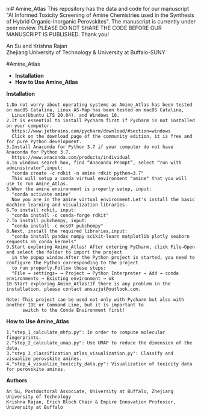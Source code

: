 ni# Amine_Atlas
 This repository has the data and code for our manuscript "AI Informed Toxicity Screening of Amine Chemistries used in the Synthesis of Hybrid Organic-Inorganic Perovskites". The manuscript is currently under peer review. PLEASE DO NOT SHARE THE CODE BEFORE OUR MANUSCRIPT IS PUBLISHED. Thank you!
 
An Su and Krishna Rajan<br>
Zhejiang University of Technology & University at Buffalo-SUNY

 
#Amine_Atlas

   - **Installation**
   - **How to Use Amine_Atlas**
    
**Installation**
    
    1.Do not worry about operating systems as Amine_Atlas has been tested on macOS Catalina, Linux AS-Map has been tested on macOS Catalina, 
      Linux(Ubuntu LTS 20.04), and Windows 10.
    2.It is essential to install Pycharm first if Pycharm is not installed on your computer.
      https://www.jetbrains.com/pycharm/download/#section=windows
      Click on the download page of the community edition, it is free and for pure Python development.
    3.Install Anaconda for Python 3.7 if your computer do not have Anaconda for Python 3.7.
      https://www.anaconda.com/products/individual
    4.In windows search box, find “Anaconda Prompt”, select “run with administrator”,input:
      "conda create -c rdkit -n amine rdkit python=3.7"
      This will setup a conda virtual environment "amine" that you will use to run Amine_Atlas.
    5.When the amine environment is properly setup, input:
      "conda activate amine"
      Now you are in the amine virtual environment.Let's install the basic machine learning and visualization libraries.
    6.To install rdkit, input:
      "conda install -c conda-forge rdkit"
    7.To install pubchempy, input:
      “conda install -c mcs07 pubchempy"
    8.Next, install the required libraries,input:
      "conda install pandas numpy scikit-learn matplotlib plotly seaborn requests nb_conda_kernels"
    9.Start exploring Amine_Atlas! After entering PyCharm, click File→Open and select the folder to import the project 
      in the popup window.After the Python project is started, you need to configure the Python corresponding to the project
      to run properly.Follow these steps:
      "File → settings→ → Project → Python Interpreter → Add → conda environments → Existing environment → ok
    10.Start exploring Amine_Atlas!If there is any problem in the installation, please contact ansuzjut@outlook.com. 
     
    Note: This project can be used not only with Pycharm but also with another IDE or Command Line, but it is important to 
          switch to the Conda Environment first!

  
**How to Use Amine_Atlas**
    
    1."step_1_calculate_mhfp.py": In order to compute molecular fingerprints.
    2."step_2_calculate_umap.py": Use UMAP to reduce the dimension of the data.
    3."step_3_classification_atlas_visualization.py": Classify and visualize perovskite amines.
    4."step_4_visualize_toxicity_data.py": Visualization of toxicity data for perovskite amines.

**Authors**
    
    An Su, Postdoctoral Associate, University at Buffalo, Zhejiang University of Technology
    Krishna Rajan, Erich Bloch Chair & Empire Innovation Professor, University at Buffalo